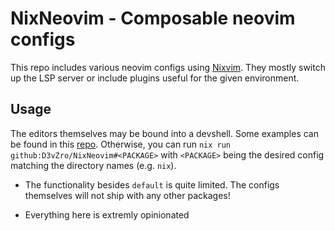 # NixNeovim - Composable neovim configs

This repo includes various neovim configs using [Nixvim](https://github.com/nix-community/nixvim).
They mostly switch up the LSP server or include plugins useful for the given environment.

## Usage

The editors themselves may be bound into a devshell. Some examples can be found in this
[repo](https://github.com/D3vZro/Devshells). Otherwise, you can run `nix run github:D3vZro/NixNeovim#<PACKAGE>` with
`<PACKAGE>` being the desired config matching the directory names (e.g. `nix`).

- The functionality besides `default` is quite limited. The configs themselves will not ship with any other packages!

- Everything here is extremly opinionated
